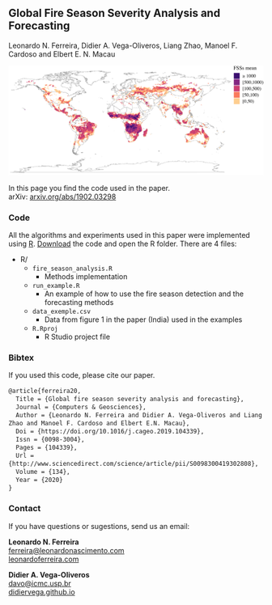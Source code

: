 ## Global Fire Season Severity Analysis and Forecasting<br>
Leonardo N. Ferreira, Didier A. Vega-Oliveros, Liang Zhao, Manoel F. Cardoso and Elbert E. N. Macau

![Climate networks](figs/fig4.jpg)

In this page you find the code used in the paper.  
arXiv: [arxiv.org/abs/1902.03298](https://arxiv.org/abs/1903.06667)

### Code

All the algorithms and experiments used in this paper were implemented using [R](https://www.r-project.org/). [Download](https://github.com/lnferreira/global_fss_analysis_forecasting/archive/master.zip) the code and open the R folder. There are 4 files:

* R/
   * ```fire_season_analysis.R```
      - Methods implementation
   * ```run_example.R```
      - An example of how to use the fire season detection and the forecasting methods
   * ```data_exemple.csv```
      - Data from figure 1 in the paper (India) used in the examples
   * ```R.Rproj```
      - R Studio project file

### Bibtex

If you used this code, please cite our paper.

```
@article{ferreira20,
  Title = {Global fire season severity analysis and forecasting},
  Journal = {Computers & Geosciences},
  Author = {Leonardo N. Ferreira and Didier A. Vega-Oliveros and Liang Zhao and Manoel F. Cardoso and Elbert E.N. Macau},
  Doi = {https://doi.org/10.1016/j.cageo.2019.104339},
  Issn = {0098-3004},
  Pages = {104339},
  Url = {http://www.sciencedirect.com/science/article/pii/S0098300419302808},
  Volume = {134},
  Year = {2020}
}
```

### Contact

If you have questions or sugestions, send us an email:

**Leonardo N. Ferreira**<br>
[ferreira@leonardonascimento.com](mailto:ferreira@leonardonascimento.com)<br>
[leonardoferreira.com](https://leonardoferreira.com)

**Didier A. Vega-Oliveros**<br>
[davo@icmc.usp.br](mailto:davo@icmc.usp.br)<br>
[didiervega.github.io](https://didiervega.github.io/)
